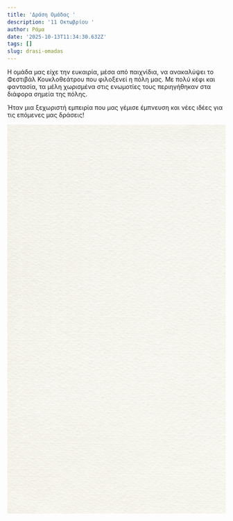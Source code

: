 ```yaml
---
title: 'Δράση Ομάδας '
description: '11 Οκτωβρίου '
author: Ράμα
date: '2025-10-13T11:34:30.632Z'
tags: []
slug: drasi-omadas
---
```

Η ομάδα μας είχε την ευκαιρία, μέσα από παιχνίδια, να ανακαλύψει το Φεστιβάλ Κουκλοθεάτρου που φιλοξενεί η πόλη μας. Με πολύ κέφι και φαντασία, τα μέλη χωρισμένα στις ενωμοτίες τους περιηγήθηκαν στα διάφορα σημεία της πόλης.

Ήταν μια ξεχωριστή εμπειρία που μας γέμισε έμπνευση και νέες ιδέες για τις επόμενες μας δράσεις!

![](https://github.com/KDesp73/2osysthma/raw/refs/heads/main/public/content/blog/assets/beige-brown-simple-photo-collage-summer-mood-animated-instagram-story-1-gif)
